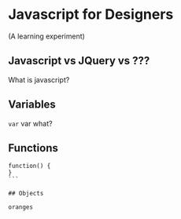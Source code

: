 # Javascript for Designers
(A learning experiment)

## Javascript vs JQuery vs ???
What is javascript?


## Variables

`var`
var what?


## Functions

````
function() {
}
```

## Objects

oranges
